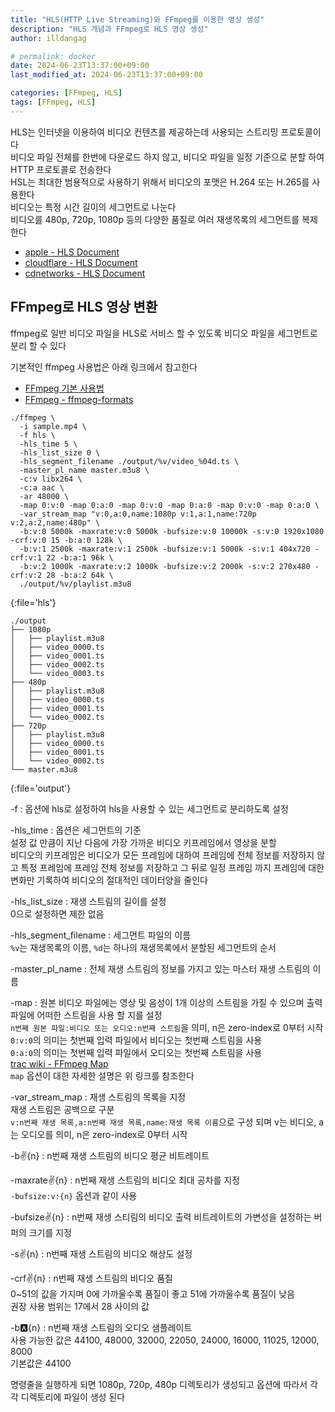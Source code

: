 ```yaml
---
title: "HLS(HTTP Live Streaming)와 FFmpeg를 이용한 영상 생성"
description: "HLS 개념과 FFmpeg로 HLS 영상 생성"
author: illdangag

# permalink: docker
date: 2024-06-23T13:37:00+09:00
last_modified_at: 2024-06-23T13:37:00+09:00

categories: [FFmpeg, HLS]
tags: [FFmpeg, HLS]
---
```


HLS는 인터넷을 이용하여 비디오 컨텐츠를 제공하는데 사용되는 스트리밍 프로토콜이다  
비디오 파일 전체를 한번에 다운로드 하지 않고, 비디오 파일을 일정 기준으로 분할 하여 HTTP 프로토콜로 전송한다  
HSL는 최대한 범용적으로 사용하기 위해서 비디오의 포맷은 H.264 또는 H.265를 사용한다  
비디오는 특정 시간 길이의 세그먼트로 나눈다  
비디오를 480p, 720p, 1080p 등의 다양한 품질로 여러 재생목록의 세그먼트를 복제한다

- [apple - HLS Document](https://developer.apple.com/streaming)
- [cloudflare - HLS Document](https://www.cloudflare.com/ko-kr/learning/video/what-is-http-live-streaming)
- [cdnetworks - HLS Document](https://www.cdnetworks.com/ko/media-delivery-blog/http-live-streaming)

## FFmpeg로 HLS 영상 변환

ffmpeg로 일반 비디오 파일을 HLS로 서비스 할 수 있도록 비디오 파일을 세그먼트로 분리 할 수 있다

기본적인 ffmpeg 사용법은 아래 링크에서 참고한다
- [FFmpeg 기본 사용법](/posts/ffmpeg-sample)
- [FFmpeg - ffmpeg-formats](https://ffmpeg.org/ffmpeg-formats.html)

```shell
./ffmpeg \
  -i sample.mp4 \
  -f hls \
  -hls_time 5 \
  -hls_list_size 0 \
  -hls_segment_filename ./output/%v/video_%04d.ts \
  -master_pl_name master.m3u8 \
  -c:v libx264 \
  -c:a aac \
  -ar 48000 \
  -map 0:v:0 -map 0:a:0 -map 0:v:0 -map 0:a:0 -map 0:v:0 -map 0:a:0 \
  -var_stream_map "v:0,a:0,name:1080p v:1,a:1,name:720p v:2,a:2,name:480p" \
  -b:v:0 5000k -maxrate:v:0 5000k -bufsize:v:0 10000k -s:v:0 1920x1080 -crf:v:0 15 -b:a:0 128k \
  -b:v:1 2500k -maxrate:v:1 2500k -bufsize:v:1 5000k -s:v:1 404x720 -crf:v:1 22 -b:a:1 96k \
  -b:v:2 1000k -maxrate:v:2 1000k -bufsize:v:2 2000k -s:v:2 270x480 -crf:v:2 28 -b:a:2 64k \
  ./output/%v/playlist.m3u8
```
{:file='hls'}

```shell
./output
├── 1080p
│   ├── playlist.m3u8
│   ├── video_0000.ts
│   ├── video_0001.ts
│   ├── video_0002.ts
│   └── video_0003.ts
├── 480p
│   ├── playlist.m3u8
│   ├── video_0000.ts
│   ├── video_0001.ts
│   └── video_0002.ts
├── 720p
│   ├── playlist.m3u8
│   ├── video_0000.ts
│   ├── video_0001.ts
│   └── video_0002.ts
└── master.m3u8
```
{:file='output'}

-f
: 옵션에 hls로 설정하여 hls을 사용할 수 있는 세그먼트로 분리하도록 설정

-hls_time
: 옵션은 세그먼트의 기준  
설정 값 만큼이 지난 다음에 가장 가까운 비디오 키프레임에서 영상을 분할  
비디오의 키프레임은 비디오가 모든 프레임에 대하여 프레임에 전체 정보를 저장하지 않고 특정 프레임에 프레임 전체 정보를 저장하고 그 뒤로 일정 프레임 까지 프레임에 대한 변화만 기록하여 비디오의 절대적인 데이터양을 줄인다

-hls_list_size
: 재생 스트림의 길이를 설정  
0으로 설정하면 제한 없음

-hls_segment_filename
: 세그먼트 파일의 이름  
`%v`는 재생목록의 이름, `%d`는 하나의 재생목록에서 분할된 세그먼트의 순서

-master_pl_name
: 전체 재생 스트림의 정보를 가지고 있는 마스터 재생 스트림의 이름

-map
: 원본 비디오 파일에는 영상 및 음성이 1개 이상의 스트림을 가질 수 있으며 출력 파일에 어떠한 스트림을 사용 할 지를 설정  
`n번째 원본 파일:비디오 또는 오디오:n번째 스트림`을 의미, n은 zero-index로 0부터 시작  
`0:v:0`의 의미는 첫번째 입력 파일에서 비디오는 첫번째 스트림을 사용  
`0:a:0`의 의미는 첫번째 입력 파일에서 오디오는 첫번째 스트림을 사용  
[trac wiki - FFmpeg Map](https://trac.ffmpeg.org/wiki/Map)  
`map` 옵션이 대한 자세한 설명은 위 링크를 참조한다

-var_stream_map
: 재생 스트림의 목록을 지정  
재생 스트림은 공백으로 구분  
`v:n번째 재생 목록,a:n번째 재생 목록,name:재생 목록 이름`으로 구성 되며 v는 비디오, a는 오디오를 의미, n은 zero-index로 0부터 시작

-b:v:{n}
: n번째 재생 스트림의 비디오 평균 비트레이트

-maxrate:v:{n}
: n번째 재생 스트림의 비디오 최대 공차를 지정  
`-bufsize:v:{n}` 옵션과 같이 사용

-bufsize:v:{n}
: n번째 재생 스티림의 비디오 출력 비트레이트의 가변성을 설정하는 버퍼의 크기를 지정

-s:v:{n}
: n번째 재생 스트림의 비디오 해상도 설정

-crf:v:{n}
: n번째 재생 스트림의 비디오 품질  
0~51의 값을 가지며 0에 가까울수록 품질이 좋고 51에 가까울수록 품질이 낮음  
권장 사용 범위는 17에서 28 사이의 값

-b:a:{n}
: n번째 재생 스트림의 오디오 샘플레이트  
사용 가능한 값은 44100, 48000, 32000, 22050, 24000, 16000, 11025, 12000, 8000  
기본값은 44100

명령줄을 실행하게 되면 1080p, 720p, 480p 디렉토리가 생성되고 옵션에 따라서 각각 디렉토리에 파일이 생성 된다

